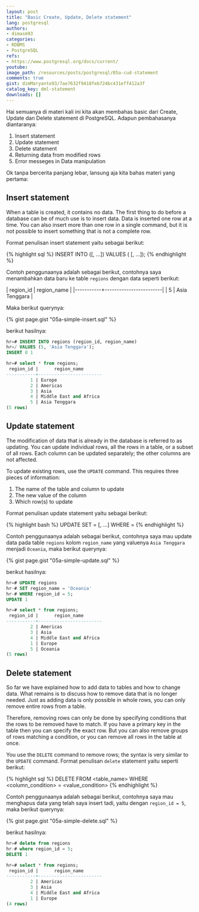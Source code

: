 ```yaml
---
layout: post
title: "Basic Create, Update, Delete statement"
lang: postgresql
authors:
- dimasm93
categories:
- RDBMS
- PostgreSQL
refs: 
- https://www.postgresql.org/docs/current/
youtube: 
image_path: /resources/posts/postgresql/05a-cud-statement
comments: true
gist: dimMaryanto93/7ae7632f9418feb724bc431eff412a3f
catalog_key: dml-statement
downloads: []
---
```


Hai semuanya di materi kali ini kita akan membahas basic dari Create, Update dan Delete statement di PostgreSQL. Adapun pembahasanya diantaranya:

1. Insert statement
2. Update statement
3. Delete statement
4. Returning data from modified rows
5. Error messeges in Data manipulation

Ok tanpa bercerita panjang lebar, lansung aja kita bahas materi yang pertama:

<!--more-->

## Insert statement

When a table is created, it contains no data. The first thing to do before a database can be of much use is to insert data. Data is inserted one row at a time. You can also insert more than one row in a single command, but it is not possible to insert something that is not a complete row.

Format penulisan insert statement yaitu sebagai berikut:

{% highlight sql %}
INSERT INTO <table-name> (<column1>[, ...])
VALUES (<value1> [, ...]);
{% endhighlight %}

Contoh penggunaanya adalah sebagai berikut, contohnya saya menambahkan data baru ke table `regions` dengan data seperti berikut:

| region_id |      region_name       |
|-----------+------------------------|
|         5 | Asia Tenggara          |

Maka berikut querynya:

{% gist page.gist "05a-simple-insert.sql" %}

berikut hasilnya:

```sql
hr=# INSERT INTO regions (region_id, region_name) 
hr=/ VALUES (5, 'Asia Tenggara');
INSERT 0 1

hr=# select * from regions;
 region_id |      region_name       
-----------+------------------------
         1 | Europe
         2 | Americas
         3 | Asia
         4 | Middle East and Africa
         5 | Asia Tenggara
(5 rows)
```

## Update statement

The modification of data that is already in the database is referred to as updating. You can update individual rows, all the rows in a table, or a subset of all rows. Each column can be updated separately; the other columns are not affected.

To update existing rows, use the `UPDATE` command. This requires three pieces of information:

1. The name of the table and column to update
2. The new value of the column
3. Which row(s) to update

Format penulisan update statement yaitu sebagai berikut:

{% highlight bash %}
UPDATE <table-name> 
SET <column-name1> = <value1>[, ...]
WHERE <column-condition> = <value-condition>
{% endhighlight %}

Contoh penggunaanya adalah sebagai berikut, contohnya saya mau update data pada table `regions` kolom `region_name` yang valuenya `Asia Tenggara` menjadi `Oceania`, maka berikut querynya:

{% gist page.gist "05a-simple-update.sql" %}

berikut hasilnya:

```sql
hr=# UPDATE regions 
hr-# SET region_name = 'Oceania'
hr-# WHERE region_id = 5;
UPDATE 1

hr=# select * from regions;
 region_id |      region_name       
-----------+------------------------
         2 | Americas
         3 | Asia
         4 | Middle East and Africa
         1 | Europe
         5 | Oceania
(5 rows)
```

## Delete statement

So far we have explained how to add data to tables and how to change data. What remains is to discuss how to remove data that is no longer needed. Just as adding data is only possible in whole rows, you can only remove entire rows from a table.

Therefore, removing rows can only be done by specifying conditions that the rows to be removed have to match. If you have a primary key in the table then you can specify the exact row. But you can also remove groups of rows matching a condition, or you can remove all rows in the table at once.

You use the `DELETE` command to remove rows; the syntax is very similar to the `UPDATE` command. Format penulisan `delete` statement yaitu seperti berikut:

{% highlight sql %}
DELETE FROM <table_name> 
WHERE <column_condition> = <value_condition>
{% endhighlight %}

Contoh penggunaanya adalah sebagai berikut, contohnya saya mau menghapus data yang telah saya insert tadi, yaitu dengan `region_id = 5`, maka berikut querynya:

{% gist page.gist "05a-simple-delete.sql" %}

berikut hasilnya:

```sql
hr=# delete from regions
hr-# where region_id = 5;
DELETE 1

hr=# select * from regions;
 region_id |      region_name       
-----------+------------------------
         2 | Americas
         3 | Asia
         4 | Middle East and Africa
         1 | Europe
(4 rows)
```